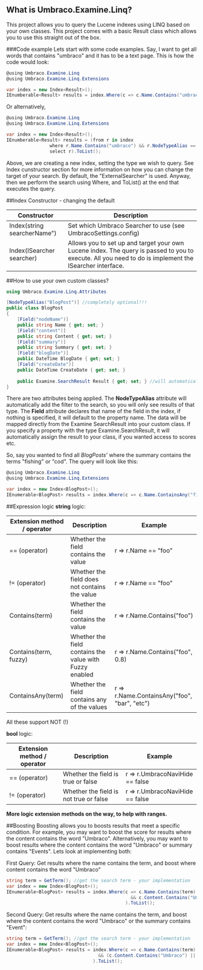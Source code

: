 ## What is Umbraco.Examine.Linq?
This project allows you to query the Lucene indexes using LINQ based on your own classes.  This project comes with a basic Result class which allows you to use this straight out of the box.

###Code example
Lets start with some code examples.  Say, I want to get all words that contains "umbraco" and it has to be a text page.  This is how the code would look:
```C#
@using Umbraco.Examine.Linq
@using Umbraco.Examine.Linq.Extensions

var index = new Index<Result>();
IEnumberable<Result> results = index.Where(c => c.Name.Contains("umbraco") && c.NodeTypeAlias == "textpage").ToList();
```
Or alternatively,
```C#
@using Umbraco.Examine.Linq
@using Umbraco.Examine.Linq.Extensions

var index = new Index<Result>();
IEnumberable<Result> results = (from r in index
                where r.Name.Contains("umbraco") && r.NodeTypeAlias == "textpage"
                select r).ToList();
```
Above, we are creating a new index, setting the type we wish to query.  See Index cunstructor section for more information on how you can change the target of your search.  By default, the "ExternalSearcher" is used.  Anyway, then we perform the search using Where, and ToList() at the end that executes the query.

##Index Constructor - changing the default 


Constructor  | Description
--------------|--------------
Index<T>(string searcherName") | Set which Umbraco Searcher to use (see UmbracoSettings.config)
Index<T>(ISearcher searcher) | Allows you to set up and target your own Lucene index.  The query is passed to you to execute.  All you need to do is implement the ISearcher interface.

##How to use your own custom classes?
```C#
using Umbraco.Examine.Linq.Attributes

[NodeTypeAlias("BlogPost")] //completely optional!!!
public class BlogPost
{
    [Field("nodeName")]
    public string Name { get; set; }
    [Field("content")]
    public string Content { get; set; }
    [Field("summary")]
    public string Summary { get; set; }
    [Field("blogDate")]
    public DateTime BlogDate { get; set; }
    [Field("createDate")]
    public DateTime CreateDate { get; set; }
    
    public Examine.SearchResult Result { get; set; } //will automatically set the result from Examine
}

```
There are two attributes being applied.  The **NodeTypeAlias** attribute will automatically add the filter to the search, so you will only see results of that type.  The **Field** attribute declares that name of the field in the index, if nothing is specified, it will default to the property name.
The data will be mapped directly from the Examine SearchResult into your custom class.  If you specify a property with the type Examine.SearchResult, it will automatically assign the result to your class, if you wanted access to scores etc.

So, say you wanted to find all *BlogPosts'* where the summary contains the terms "fishing" or "cod".  The query will look like this:
```C#
@using Umbraco.Examine.Linq
@using Umbraco.Examine.Linq.Extensions

var index = new Index<BlogPost>();
IEnumerable<BlogPost> results = index.Where(c => c.Name.ContainsAny("fishing", "cod")).ToList();
```
##Expression logic
**string** logic:


Extension method / operator  | Description | Example
--------------|--------------|--------------
== (operator) | Whether the field contains the value | r => r.Name == "foo"
!= (operator) | Whether the field does not contains the value | r => r.Name == "foo"
Contains(term)  | Whether the field contains the value | r => r.Name.Contains("foo")
Contains(term, fuzzy)  | Whether the field contains the value with Fuzzy enabled | r => r.Name.Contains("foo", 0.8)
ContainsAny(term)  | Whether the field contains any of the values | r => r.Name.ContainsAny("foo", "bar", "etc")
All these support NOT (!)

**bool** logic:


Extension method / operator  | Description | Example
--------------|--------------|--------------
== (operator) | Whether the field is true or false | r => r.UmbracoNaviHide == false
!= (operator) | Whether the field is not true or false | r => r.UmbracoNaviHide == false

**More logic extension methods on the way, to help with ranges.**

##Boosting
Boosting allows you to boosts results that meet a specific condition.  For example, you may want to boost the score for results where the content contains the word "Umbraco".  Alternatively, you may want to boost results where the content contains the word "Umbraco" or summary contains "Events".  Lets look at implementing both:

First Query: Get results where the name contains the term, and boost where content contains the word "Umbraco"
```C#
string term = GetTerm(); //get the search term - your implementation
var index = new Index<BlogPost>();
IEnumerable<BlogPost> results = index.Where(c => c.Name.Contains(term) 
                                              && c.Content.Contains("Umbraco").Boost(10)
                                            ).ToList();
```

Second Query: Get results where the name contains the term, and boost where the content contains the word "Umbraco" or the summary contains "Event":
```C#
string term = GetTerm(); //get the search term - your implementation
var index = new Index<BlogPost>();
IEnumerable<BlogPost> results = index.Where(c => c.Name.Contains(term) 
                                  && (c.Content.Contains("Umbraco") || c.Summary.Contains("event")).Boost(10)
                                ).ToList();
```
